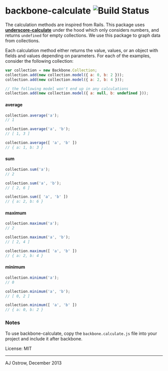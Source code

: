 # backbone-calculate ![Build Status](https://travis-ci.org/glencrossbrunet/backbone-calculate.png?branch=master)

The calculation methods are inspired from Rails. This package uses **[underscore-calculate](https://github.com/glencrossbrunet/underscore-calculate)** under the hood which only considers numbers, and returns `undefined` for empty collections. We use this package to graph data from collections. 

Each calculation method either returns the value, values, or an object with fields and values depending on parameters. For each of the examples, consider the following collection:

```javascript
var collection = new Backbone.Collection;
collection.add(new collection.model({ a: 0, b: 2 }));
collection.add(new collection.model({ a: 2, b: 4 }));

// the following model won't end up in any calculations
collection.add(new collection.model({ a: null, b: undefined }));
```

#### average

```javascript
collection.average('a');
// 1

collection.average('a', 'b');
// [ 1, 3 ]

collection.average([ 'a', 'b' ])
// { a: 1, b: 3 } 
```

#### sum

```javascript
collection.sum('a');
// 2

collection.sum('a', 'b');
// [ 2, 6 ]

collection.sum([ 'a', 'b' ])
// { a: 2, b: 6 }
```

#### maximum

```javascript
collection.maximum('a');
// 2

collection.maximum('a', 'b');
// [ 2, 4 ]

collection.maximum([ 'a', 'b' ])
// { a: 2, b: 4 } 
```

#### minimum

```javascript
collection.minimum('a');
// 0

collection.minimum('a', 'b');
// [ 0, 2 ]

collection.minimum([ 'a', 'b' ])
// { a: 0, b: 2 } 
```

### Notes

To use backbone-calculate, copy the `backbone.calculate.js` file into your project and include it after backbone.

License: MIT

---

AJ Ostrow, December 2013